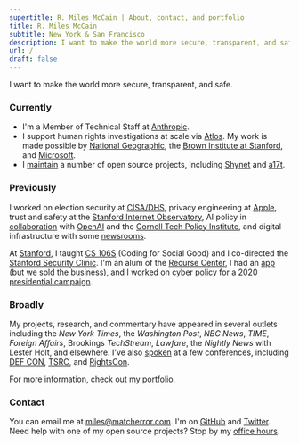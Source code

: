 ```yaml
---
supertitle: R. Miles McCain | About, contact, and portfolio
title: R. Miles McCain
subtitle: New York & San Francisco
description: I want to make the world more secure, transparent, and safe. 
url: /
draft: false
---
```


I want to make the world more secure, transparent, and safe.

### Currently

- I'm a Member of Technical Staff at [Anthropic](https://anthropic.com). 
- I support human rights investigations at scale via [Atlos](https://atlos.org). My work is made possible by [National Geographic](https://blog.nationalgeographic.org/2023/05/02/introducing-the-national-geographic-societys-2023-young-explorers/), the [Brown Institute at Stanford](https://brown.stanford.edu), and [Microsoft](https://www.microsoft.com/en-us/corporate-responsibility/democracy-forward?activetab=pivot1%3aprimaryr5).
- I [maintain](https://github.com/milesmcc) a number of open source projects, including [Shynet](https://github.com/milesmcc/shynet) and [a17t](https://github.com/milesmcc/a17t).

### Previously

I worked on election security at [CISA/DHS](https://cisa.gov), privacy engineering at [Apple](/portfolio/apple), trust and safety at the [Stanford Internet Observatory](https://io.stanford.edu), AI policy in [collaboration](https://arxiv.org/abs/1908.09203) with [OpenAI](https://openai.com/research/gpt-2-6-month-follow-up) and the [Cornell Tech Policy Institute](https://publicpolicy.cornell.edu/btpi/), and digital infrastructure with some [newsrooms](https://newscatalyst.org/).

At [Stanford](/portfolio/stanford), I taught [CS 106S](https://cs106s.stanford.edu) (Coding for Social Good) and I co-directed the [Stanford Security Clinic](https://securityclinic.org). I'm an alum of the [Recurse Center](https://www.recurse.com/scout/click?t=e62336f0f378bcf03a96d441d015db88), I had an [app](https://paxo.ai) (but [we](https://rhythmgarg.com) sold the business), and I worked on cyber policy for a [2020 presidential campaign](/portfolio/politics).

### Broadly

My projects, research, and commentary have appeared in several outlets including the _New York Times_, the _Washington Post_, _NBC News_, _TIME_, _Foreign Affairs_, Brookings _TechStream_, _Lawfare_, the _Nightly News_ with Lester Holt, and elsewhere. I've also [spoken](/portfolio/speaking) at a few conferences, including [DEF CON](/posts/classmates-legal-threat-fizz-defcon/), [TSRC](https://conferences.law.stanford.edu/tsrc/), and [RightsCon](https://twitter.com/bellingcat/status/1668644662976888832).

For more information, check out my [portfolio](/portfolio).

### Contact

You can email me at [miles@matcherror.com](mailto:miles@matcherror.com). I'm on [GitHub](https://github.com/milesmcc) and [Twitter](https://twitter.com/MilesMcCain). Need help with one of my open source projects? Stop by my <a href="/officehours">office hours</a>.
